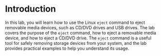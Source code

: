 # Introduction

In this lab, you will learn how to use the Linux `eject` command to eject removable media devices, such as CD/DVD drives and USB drives. The lab covers the purpose of the `eject` command, how to eject a removable media device, and how to eject a CD/DVD drive. The `eject` command is a useful tool for safely removing storage devices from your system, and the lab provides practical examples to help you understand its usage.
